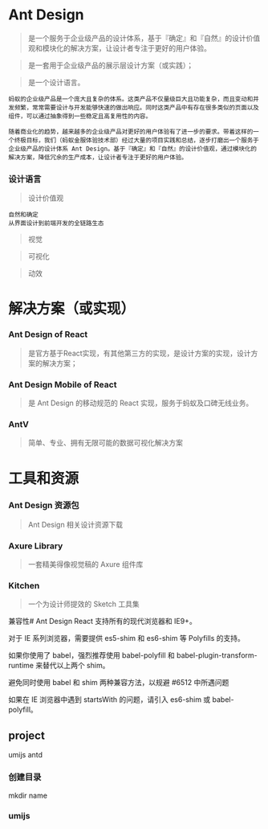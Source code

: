 # Ant Design

>是一个服务于企业级产品的设计体系，基于『确定』和『自然』的设计价值观和模块化的解决方案，让设计者专注于更好的用户体验。

>是一套用于企业级产品的展示层设计方案（或实践）；

>是一个设计语言。

```
蚂蚁的企业级产品是一个庞大且复杂的体系。这类产品不仅量级巨大且功能复杂，而且变动和并发频繁，常常需要设计与开发能够快速的做出响应。同时这类产品中有存在很多类似的页面以及组件，可以通过抽象得到一些稳定且高复用性的内容。

随着商业化的趋势，越来越多的企业级产品对更好的用户体验有了进一步的要求。带着这样的一个终极目标，我们（蚂蚁金服体验技术部）经过大量的项目实践和总结，逐步打磨出一个服务于企业级产品的设计体系 Ant Design。基于『确定』和『自然』的设计价值观，通过模块化的解决方案，降低冗余的生产成本，让设计者专注于更好的用户体验。
```

### 设计语言

>设计价值观

```
自然和确定
从界面设计到前端开发的全链路生态
```

>视觉

>可视化

>动效


# 解决方案（或实现）

### Ant Design of React

>是官方基于React实现，有其他第三方的实现，是设计方案的实现，设计方案的解决方案；

### Ant Design Mobile of React

>是 Ant Design 的移动规范的 React 实现，服务于蚂蚁及口碑无线业务。

### AntV

>简单、专业、拥有无限可能的数据可视化解决方案

# 工具和资源

### Ant Design 资源包

>Ant Design 相关设计资源下载

### Axure Library

>一套精美得像视觉稿的 Axure 组件库

### Kitchen

>一个为设计师提效的 Sketch 工具集

兼容性#
Ant Design React 支持所有的现代浏览器和 IE9+。

对于 IE 系列浏览器，需要提供 es5-shim 和 es6-shim 等 Polyfills 的支持。

如果你使用了 babel，强烈推荐使用 babel-polyfill 和 babel-plugin-transform-runtime 来替代以上两个 shim。

避免同时使用 babel 和 shim 两种兼容方法，以规避 #6512 中所遇问题

如果在 IE 浏览器中遇到 startsWith 的问题，请引入 es6-shim 或 babel-polyfill。


## project

umijs antd

### 创建目录

mkdir name

### umijs

